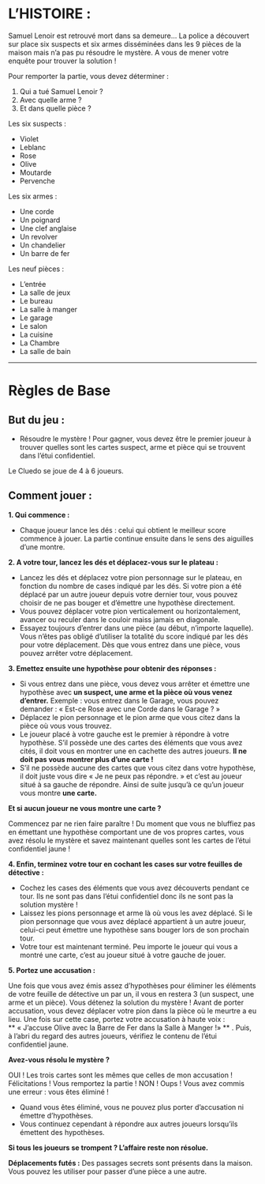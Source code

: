 # L’HISTOIRE :

Samuel Lenoir est retrouvé mort dans sa demeure… La police a découvert sur place six suspects et six armes disséminées dans les 9 pièces de la maison mais n’a pas pu résoudre le mystère. A vous de mener votre enquête pour trouver la solution ! 

Pour remporter la partie, vous devez déterminer :
1. Qui a tué Samuel Lenoir ?
2. Avec quelle arme ?
3. Et dans quelle pièce ? 

Les six suspects :
- Violet
- Leblanc
- Rose
- Olive
- Moutarde
- Pervenche

Les six armes :
- Une corde
- Un poignard
- Une clef anglaise
- Un revolver
- Un chandelier
- Un barre de fer

Les neuf pièces :
- L’entrée
- La salle de jeux
- Le bureau
- La salle à manger
- Le garage
- Le salon
- La cuisine
- La Chambre
- La salle de bain

-----------------------------------------------------------------------------------------------------------------

# Règles de Base

## But du jeu :

- Résoudre le mystère ! Pour gagner, vous devez être le premier joueur à trouver quelles sont les cartes suspect, arme et pièce qui se trouvent dans l’étui confidentiel.

Le Cluedo se joue de 4 à 6 joueurs.

## Comment jouer :

**1. Qui commence :**

- Chaque joueur lance les dés : celui qui obtient le meilleur score commence à jouer. La partie continue ensuite dans le sens des aiguilles d’une montre.

**2. A votre tour, lancez les dés et déplacez-vous sur le plateau :**
- Lancez les dés et déplacez votre pion personnage sur le plateau, en fonction du nombre de cases indiqué par les dés. Si votre pion a été déplacé par un autre joueur depuis votre dernier tour, vous pouvez choisir de ne pas bouger et d’émettre une hypothèse directement.
- Vous pouvez déplacer votre pion verticalement ou horizontalement, avancer ou reculer dans le couloir maiss jamais en diagonale.
- Essayez toujours d’entrer dans une pièce (au début, n’importe laquelle). Vous n’êtes pas obligé d’utiliser la totalité du score indiqué par les dés pour votre déplacement. Dès que vous entrez dans une pièce, vous pouvez arrêter votre déplacement.

**3. Emettez ensuite une hypothèse pour obtenir des réponses :**
- Si vous entrez dans une pièce, vous devez vous arrêter et émettre une hypothèse avec **un suspect, une arme et la pièce où vous venez d’entrer.**
Exemple : vous entrez dans le Garage, vous pouvez demander : « Est-ce Rose avec une Corde dans le Garage ? »
- Déplacez le pion personnage et le pion arme que vous citez dans la pièce où vous vous trouvez.
- Le joueur placé à votre gauche est le premier à répondre à votre hypothèse. S’il possède une des cartes des éléments que vous avez cités, il doit vous en montrer une en cachette des autres joueurs. **Il ne doit pas vous montrer plus d’une carte !**
- S’il ne possède aucune des cartes que vous citez dans votre hypothèse, il doit juste vous dire « Je ne peux pas répondre. » et c’est au joueur situé à sa gauche de répondre. Ainsi de suite jusqu’à ce qu’un joueur vous montre **une carte.**

**Et si aucun joueur ne vous montre une carte ?**

Commencez par ne rien faire paraître ! Du moment que vous ne bluffiez pas en émettant une hypothèse comportant une de vos propres cartes, vous avez résolu le mystère et savez maintenant quelles sont les cartes de l’étui confidentiel jaune !

**4. Enfin, terminez votre tour en cochant les cases sur votre feuilles de détective :**
- Cochez les cases des éléments que vous avez découverts pendant ce tour. Ils ne sont pas dans l’étui confidentiel donc ils ne sont pas la solution mystère !
- Laissez les pions personnage et arme là où vous les avez déplacé. Si le pion personnage que vous avez déplacé appartient à un autre joueur, celui-ci peut émettre une hypothèse sans bouger lors de son prochain tour.
- Votre tour est maintenant terminé. Peu importe le joueur qui vous a montré une carte, c’est au joueur situé à votre gauche de jouer.

**5. Portez une accusation :**

Une fois que vous avez émis assez d’hypothèses pour éliminer les éléments de votre feuille de détective un par un, il vous en restera 3 (un suspect, une arme et un pièce). Vous détenez la solution du mystère ! Avant de porter accusation, vous devez déplacer votre pion dans la pièce où le meurtre a eu lieu. Une fois sur cette case, portez votre accusation à haute voix : ** « J’accuse Olive avec la Barre de Fer dans la Salle à Manger !» ** . Puis, à l’abri du regard des autres joueurs, vérifiez le contenu de l’étui confidentiel jaune.

**Avez-vous résolu le mystère ?**

OUI ! Les trois cartes sont les mêmes que celles de mon accusation !
Félicitations ! Vous remportez la partie !
NON ! Oups ! Vous avez commis une erreur : vous êtes éliminé !
- Quand vous êtes éliminé, vous ne pouvez plus porter d’accusation ni émettre d’hypothèses.
- Vous continuez cependant à répondre aux autres joueurs lorsqu’ils émettent des hypothèses.

**Si tous les joueurs se trompent ? L’affaire reste non résolue.**

**Déplacements futés :**
Des passages secrets sont présents dans la maison. Vous pouvez les utiliser pour passer d’une pièce a une autre.

